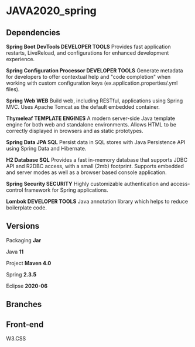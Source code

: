 # JAVA2020_spring

## Dependencies

**Spring Boot DevTools DEVELOPER TOOLS**
Provides fast application restarts, LiveReload, and configurations for enhanced development experience.

**Spring Configuration Processor DEVELOPER TOOLS**
Generate metadata for developers to offer contextual help and "code completion" when working with custom configuration keys (ex.application.properties/.yml files).

**Spring Web WEB**
Build web, including RESTful, applications using Spring MVC. Uses Apache Tomcat as the default embedded container.

**Thymeleaf TEMPLATE ENGINES**
A modern server-side Java template engine for both web and standalone environments. Allows HTML to be correctly displayed in browsers and as static prototypes.

**Spring Data JPA SQL**
Persist data in SQL stores with Java Persistence API using Spring Data and Hibernate.

**H2 Database SQL**
Provides a fast in-memory database that supports JDBC API and R2DBC access, with a small (2mb) footprint. Supports embedded and server modes as well as a browser based console application.

**Spring Security SECURITY**
Highly customizable authentication and access-control framework for Spring applications.

**Lombok DEVELOPER TOOLS**
Java annotation library which helps to reduce boilerplate code.

## Versions

Packaging **Jar**

Java **11**

Project **Maven 4.0** 

Spring **2.3.5** 

Eclipse **2020-06**

## Branches


## Front-end

W3.CSS
